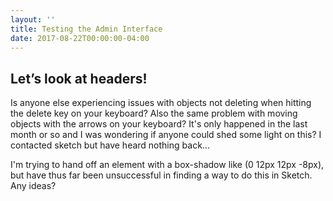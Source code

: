 ```yaml
---
layout: ''
title: Testing the Admin Interface
date: 2017-08-22T00:00:00-04:00
---
```

## Let’s look at headers!

Is anyone else experiencing issues with objects not deleting when hitting the delete key on your keyboard? Also the same problem with moving objects with the arrows on your keyboard? It's only happened in the last month or so and I was wondering if anyone could shed some light on this? I contacted sketch but have heard nothing back...

I'm trying to hand off an element with a box-shadow like (0 12px 12px -8px), but have thus far been unsuccessful in finding a way to do this in Sketch. Any ideas?
